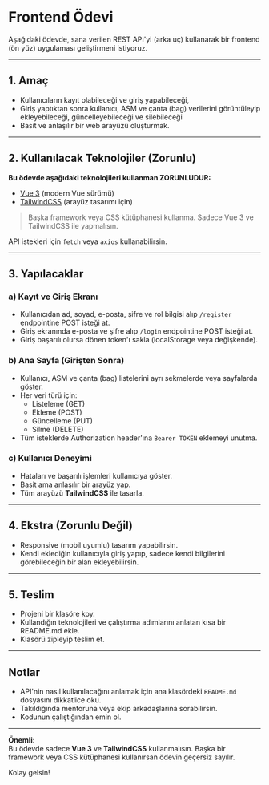 # Frontend Ödevi

Aşağıdaki ödevde, sana verilen REST API'yi (arka uç) kullanarak bir frontend (ön yüz) uygulaması geliştirmeni istiyoruz.

---

## 1. Amaç

- Kullanıcıların kayıt olabileceği ve giriş yapabileceği,
- Giriş yaptıktan sonra kullanıcı, ASM ve çanta (bag) verilerini görüntüleyip ekleyebileceği, güncelleyebileceği ve silebileceği
- Basit ve anlaşılır bir web arayüzü oluşturmak.

---

## 2. Kullanılacak Teknolojiler (**Zorunlu**)

**Bu ödevde aşağıdaki teknolojileri kullanman ZORUNLUDUR:**

- [Vue 3](https://vuejs.org/) (modern Vue sürümü)
- [TailwindCSS](https://tailwindcss.com/) (arayüz tasarımı için)

> Başka framework veya CSS kütüphanesi kullanma. Sadece Vue 3 ve TailwindCSS ile yapmalısın.

API istekleri için `fetch` veya `axios` kullanabilirsin.

---

## 3. Yapılacaklar

### a) Kayıt ve Giriş Ekranı

- Kullanıcıdan ad, soyad, e-posta, şifre ve rol bilgisi alıp `/register` endpointine POST isteği at.
- Giriş ekranında e-posta ve şifre alıp `/login` endpointine POST isteği at.
- Giriş başarılı olursa dönen token'ı sakla (localStorage veya değişkende).

### b) Ana Sayfa (Girişten Sonra)

- Kullanıcı, ASM ve çanta (bag) listelerini ayrı sekmelerde veya sayfalarda göster.
- Her veri türü için:
  - Listeleme (GET)
  - Ekleme (POST)
  - Güncelleme (PUT)
  - Silme (DELETE)
- Tüm isteklerde Authorization header'ına `Bearer TOKEN` eklemeyi unutma.

### c) Kullanıcı Deneyimi

- Hataları ve başarılı işlemleri kullanıcıya göster.
- Basit ama anlaşılır bir arayüz yap.
- Tüm arayüzü **TailwindCSS** ile tasarla.

---

## 4. Ekstra (Zorunlu Değil)

- Responsive (mobil uyumlu) tasarım yapabilirsin.
- Kendi eklediğin kullanıcıyla giriş yapıp, sadece kendi bilgilerini görebileceğin bir alan ekleyebilirsin.

---

## 5. Teslim

- Projeni bir klasöre koy.
- Kullandığın teknolojileri ve çalıştırma adımlarını anlatan kısa bir README.md ekle.
- Klasörü zipleyip teslim et.

---

## Notlar

- API'nin nasıl kullanılacağını anlamak için ana klasördeki `README.md` dosyasını dikkatlice oku.
- Takıldığında mentoruna veya ekip arkadaşlarına sorabilirsin.
- Kodunun çalıştığından emin ol.

---

**Önemli:**  
Bu ödevde sadece **Vue 3** ve **TailwindCSS** kullanmalısın. Başka bir framework veya CSS kütüphanesi kullanırsan ödevin geçersiz sayılır.

Kolay gelsin!
